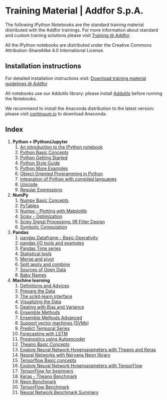 # Training Material | Addfor S.p.A.

The following IPython Notebooks are the standard training material distributed with the Addfor trainings. For more information about standard and custom training solutions please visit [Training @ Addfor](http://www.add-for.com/solutions/training/).

All the IPython notebooks are distributed under the Creative Commons Attribution-ShareAlike 4.0 International License.

## Installation instructions

For detailed installation instructions visit: [Download training material guidelines @ Addfor](http://www.add-for.com/solutions/training/)

All notebooks use our Addutils library: please install [Addutils](https://dl.dropboxusercontent.com/u/3172021/Addutils.zip) before running the Notebooks.

We recommend to install the Anaconda distribution to the latest version: please visit [continuum.io](https://www.continuum.io/downloads) to download Anaconda.

## Index

1. **Python + IPython/Jupyter**
    1. [An introduction to the IPython notebook](http://nbviewer.ipython.org/github/addfor/tutorials/blob/master/python-ipython/py01v04_ipython_notebook_introduction.ipynb)
    1. [Python Basic Concepts](http://nbviewer.ipython.org/github/addfor/tutorials/blob/master/python-ipython/py02v04_python_basics.ipynb)
    1. [Python Getting Started](http://nbviewer.ipython.org/github/addfor/tutorials/blob/master/python-ipython/py03v04_python_getting_started.ipynb)
    1. [Python Style Guide](http://nbviewer.ipython.org/github/addfor/tutorials/blob/master/python-ipython/py04v04_python_style_guide.ipynb)
    1. [Python More Examples](http://nbviewer.ipython.org/github/addfor/tutorials/blob/master/python-ipython/py05v04_python_more_examples.ipynb)
    1. [Object Oriented Programming in Python](http://nbviewer.ipython.org/github/addfor/tutorials/blob/master/python-ipython/py06v04_python_object_oriented.ipynb)
    1. [Integration of Python with compiled languages](http://nbviewer.ipython.org/github/addfor/tutorials/blob/master/python-ipython/py07v04_python_speed-up_with_C.ipynb)
    1. [Unicode](http://nbviewer.ipython.org/github/addfor/tutorials/blob/master/python-ipython/py08v04_Unicode.ipynb)
    1. [Regular Expressions](http://nbviewer.ipython.org/github/addfor/tutorials/blob/master/python-ipython/py09v04_python_regular_expressions.ipynb)
1. **NumPy**
    1. [Numpy Basic Concepts](http://nbviewer.ipython.org/github/addfor/tutorials/blob/master/numpy/np01v04_numpy_basics.ipynb)
    1. [PyTables](http://nbviewer.ipython.org/github/addfor/tutorials/blob/master/numpy/np02v04_numpy_PyTables.ipynb)
    1. [Numpy - Plotting with Matplotlib](http://nbviewer.ipython.org/github/addfor/tutorials/blob/master/numpy/np03v04_numpy_plotting.ipynb)
    1. [Scipy - Optimization](http://nbviewer.ipython.org/github/addfor/tutorials/blob/master/numpy/np04v04_scipy_optimization.ipynb)
    1. [Scipy Signal Processing: IIR Filter Design](http://nbviewer.ipython.org/github/addfor/tutorials/blob/master/numpy/np05v04_scipy_sig_processing_IIRfilter_design.ipynb)
    1. [Symbolic Computation](http://nbviewer.ipython.org/github/addfor/tutorials/blob/master/numpy/np06v04_Symbolic_Computation.ipynb)
1. **Pandas**
    1. [pandas Dataframe - Basic Operativity](http://nbviewer.ipython.org/github/addfor/tutorials/blob/master/pandas/pd01v04_basic_data_operativity.ipynb)
    1. [pandas I/O tools and examples](http://nbviewer.ipython.org/github/addfor/tutorials/blob/master/pandas/pd02v04_input_output.ipynb)
    1. [Pandas Time series](http://nbviewer.ipython.org/github/addfor/tutorials/blob/master/pandas/pd03v04_time_series.ipynb)
    1. [Statistical tools](http://nbviewer.ipython.org/github/addfor/tutorials/blob/master/pandas/pd04v04_statistical_tools.ipynb)
    1. [Merge and pivot](http://nbviewer.ipython.org/github/addfor/tutorials/blob/master/pandas/pd05v04_data_organization.ipynb)
    1. [Split apply and combine](http://nbviewer.ipython.org/github/addfor/tutorials/blob/master/pandas/pd06v04_advanced_data_management.ipynb)
    1. [Sources of Open Data](http://nbviewer.ipython.org/github/addfor/tutorials/blob/master/pandas/pd07v04_open_data.ipynb)
    1. [Baby Names](http://nbviewer.ipython.org/github/addfor/tutorials/blob/master/pandas/pd08v04_babynames.ipynb)
1. **Machine learning**
    1. [Definitions and Advices](http://nbviewer.ipython.org/github/addfor/tutorials/blob/master/machine_learning/ml00v04_definitions.ipynb)
    1. [Prepare the Data](http://nbviewer.ipython.org/github/addfor/tutorials/blob/master/machine_learning/ml01v04_prepare_the_data.ipynb)
    1. [The scikit-learn interface](http://nbviewer.ipython.org/github/addfor/tutorials/blob/master/machine_learning/ml02v04_the_scikit-learn_interface.ipynb)
    1. [Visualizing the Data](http://nbviewer.ipython.org/github/addfor/tutorials/blob/master/machine_learning/ml03v04_visualizing_the_data.ipynb)
    1. [Dealing with Bias and Variance](http://nbviewer.ipython.org/github/addfor/tutorials/blob/master/machine_learning/ml04v04_dealing_with_bias_and_variance.ipynb)
    1. [Ensemble Methods](http://nbviewer.ipython.org/github/addfor/tutorials/blob/master/machine_learning/ml05v04_ensemble_methods.ipynb)
    1. [Ensemble Methods Advanced](http://nbviewer.ipython.org/github/addfor/tutorials/blob/master/machine_learning/ml06v04_ensemble_methods_advanced.ipynb)
    1. [Support vector machines (SVMs)](http://nbviewer.ipython.org/github/addfor/tutorials/blob/master/machine_learning/ml13v04_support_vector_machines.ipynb)
    1. [Predict Temporal Series](http://nbviewer.ipython.org/github/addfor/tutorials/blob/master/machine_learning/ml15v04_predict_temporal_series.ipynb)
    1. [Forecasting with LSTM](http://nbviewer.jupyter.org/github/addfor/tutorials/blob/master/machine_learning/ml16v04_forecasting_with_LSTM.ipynb)
    1. [Prognostics using Autoencoder](http://nbviewer.jupyter.org/github/addfor/tutorials/blob/master/machine_learning/ml17v04_prognostics_using_autoencoder.ipynb)
    1. [Theano Basic Concepts](http://nbviewer.ipython.org/github/addfor/tutorials/blob/master/machine_learning/ml20v04_theano_basics.ipynb)
    1. [Explore Neural Network Hyperparameters with Theano and Keras](http://nbviewer.ipython.org/github/addfor/tutorials/blob/master/machine_learning/ml21v04_theano_NN_explore_hyperparameters.ipynb)
    1. [Neural Networks with Nervana Neon library](http://nbviewer.ipython.org/github/addfor/tutorials/blob/master/machine_learning/ml23v04_neon_NN_basics_and_hyperparameters-py27.ipynb)
    1. [Tensorflow Basic concepts](http://nbviewer.ipython.org/github/addfor/tutorials/blob/master/machine_learning/ml25v04_tensorflow_basics.ipynb)
    1. [Explore Neural Network Hyperparameters with TensorFlow](http://nbviewer.ipython.org/github/addfor/tutorials/blob/master/machine_learning/ml26v04_tensorflow_NN_explore_hyperparameters.ipynb)
    1. [TensorFlow for beginners](http://nbviewer.jupyter.org/github/addfor/tutorials/blob/master/machine_learning/ml27v04_tensorflow_for_beginners.ipynb)
    1. [Keras - Theano Benchmark](http://nbviewer.ipython.org/github/addfor/tutorials/blob/master/machine_learning/ml30v04_Keras_NN_test.ipynb)
    1. [Neon Benchmark](http://nbviewer.ipython.org/github/addfor/tutorials/blob/master/machine_learning/ml31v04_Neon_NN_test-py27.ipynb)
    1. [TensorFlow Benchmark](http://nbviewer.ipython.org/github/addfor/tutorials/blob/master/machine_learning/ml32v04_TensorFlow_NN_test.ipynb)
    1. [Neural Network Benchmark Summary](http://nbviewer.ipython.org/github/addfor/tutorials/blob/master/machine_learning/ml33v04_NN_benchmark.ipynb)